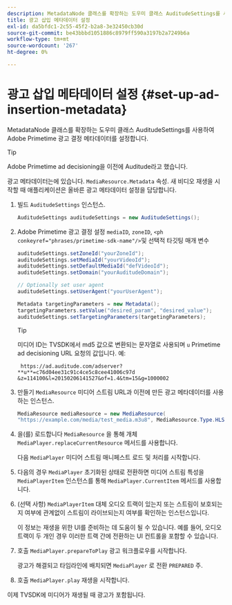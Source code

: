 ```yaml
---
description: MetadataNode 클래스를 확장하는 도우미 클래스 AuditudeSettings를 사용하여 Adobe Primetime 광고 결정 메타데이터를 설정합니다.
title: 광고 삽입 메타데이터 설정
exl-id: da5bfdc1-2c55-45f2-b2a8-3e32450cb30d
source-git-commit: be43bbbd1051886c8979ff590a3197b2a7249b6a
workflow-type: tm+mt
source-wordcount: '267'
ht-degree: 0%

---
```


# 광고 삽입 메타데이터 설정 {#set-up-ad-insertion-metadata}

MetadataNode 클래스를 확장하는 도우미 클래스 AuditudeSettings를 사용하여 Adobe Primetime 광고 결정 메타데이터를 설정합니다.

>[!TIP]
>
>Adobe Primetime ad decisioning을 이전에 Auditude라고 했습니다.

광고 메타데이터는에 있습니다. `MediaResource.Metadata` 속성. 새 비디오 재생을 시작할 때 애플리케이션은 올바른 광고 메타데이터 설정을 담당합니다.

1. 빌드 `AuditudeSettings` 인스턴스.

   ```java
   AuditudeSettings auditudeSettings = new AuditudeSettings();
   ```

1. Adobe Primetime 광고 결정 설정 `mediaID`, `zoneID`, `<ph conkeyref="phrases/primetime-sdk-name"/>`및 선택적 타깃팅 매개 변수

   ```java
   auditudeSettings.setZoneId("yourZoneId"); 
   auditudeSettings.setMediaId("yourVideoId"); 
   auditudeSettings.setDefaultMediaId("defVideoId"); 
   auditudeSettings.setDomain("yourAuditudeDomain"); 
   
   // Optionally set user agent  
   auditudeSettings.setUserAgent("yourUserAgent"); 
   
   Metadata targetingParameters = new Metadata(); 
   targetingParameters.setValue("desired_param", "desired_value"); 
   auditudeSettings.setTargetingParameters(targetingParameters);
   ```

   >[!TIP]
   >
   >미디어 ID는 TVSDK에서 md5 값으로 변환되는 문자열로 사용되며 `u` Primetime ad decisioning URL 요청의 값입니다. 예:
   >
   >
   >` https://ad.auditude.com/adserver? **u**=c76d04ee31c91c4ce5c8cee41006c97d &z=114100&l=20150206141527&of=1.4&tm=15&g=1000002`

1. 만들기 `MediaResource` 미디어 스트림 URL과 이전에 만든 광고 메타데이터를 사용하는 인스턴스.

   ```java
   MediaResource mediaResource = new MediaResource( 
   "https://example.com/media/test_media.m3u8", MediaResource.Type.HLS, Metadata);
   ```

1. 을(를) 로드합니다 `MediaResource` 을 통해 개체 `MediaPlayer.replaceCurrentResource` 메서드를 사용합니다.

   다음 `MediaPlayer` 미디어 스트림 매니페스트 로드 및 처리를 시작합니다.

1. 다음의 경우 `MediaPlayer` 초기화된 상태로 전환하면 미디어 스트림 특성을 `MediaPlayerItem` 인스턴스를 통해 `MediaPlayer.CurrentItem` 메서드를 사용합니다.
1. (선택 사항) `MediaPlayerItem` 대체 오디오 트랙이 있는지 또는 스트림이 보호되는지 여부에 관계없이 스트림이 라이브되는지 여부를 확인하는 인스턴스입니다.

   이 정보는 재생을 위한 UI를 준비하는 데 도움이 될 수 있습니다. 예를 들어, 오디오 트랙이 두 개인 경우 이러한 트랙 간에 전환하는 UI 컨트롤을 포함할 수 있습니다.

1. 호출 `MediaPlayer.prepareToPlay` 광고 워크플로우를 시작합니다.

   광고가 해결되고 타임라인에 배치되면 `MediaPlayer` 로 전환 `PREPARED` 주.
1. 호출 `MediaPlayer.play` 재생을 시작합니다.

이제 TVSDK에 미디어가 재생될 때 광고가 포함됩니다.
